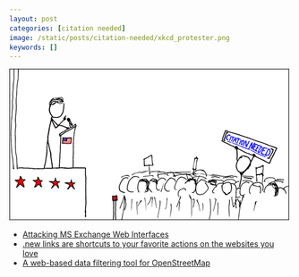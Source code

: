 ```yaml
---
layout: post
categories: [citation needed]
image: /static/posts/citation-needed/xkcd_protester.png
keywords: []
---
```


![citation-needed](/static/posts/citation-needed/xkcd_protester.png)

* [Attacking MS Exchange Web Interfaces](https://swarm.ptsecurity.com/attacking-ms-exchange-web-interfaces/)
* [.new links are shortcuts to your favorite actions on the websites you love](https://whats.new/shortcuts/)
* [A web-based data filtering tool for OpenStreetMap](https://overpass-turbo.eu)
